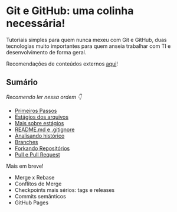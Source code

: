 # Git e GitHub: uma colinha necessária!

Tutoriais simples para quem nunca mexeu com Git e GitHub, duas tecnologias muito importantes para quem anseia trabalhar com TI e desenvolvimento de forma geral.

Recomendações de conteúdos externos [aqui](./recommends.md)!

## Sumário

_Recomendo ler nessa ordem 👇_

- [Primeiros Passos](./Primeiros_passos.md)
- [Estágios dos arquivos](./estagios.md)
- [Mais sobre estágios](./mais_estagios.md)
- [README.md e .gitignore](./readme_e_gitignore.md)
- [Analisando histórico](./historico_logs.md)
- [Branches](./branches.md)
- [Forkando Repositórios](./fork.md)
- [Pull e Pull Request](./pull.md)


Mais em breve!

- Merge x Rebase
- Conflitos de Merge
- Checkpoints mais sérios: tags e releases
- Commits semânticos
- GitHub Pages
